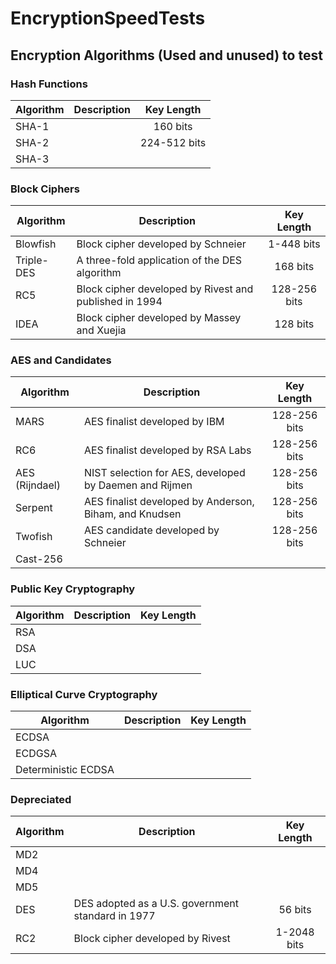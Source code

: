 # EncryptionSpeedTests

## Encryption Algorithms (Used and unused) to test

### Hash Functions
|Algorithm |Description |Key Length|
|----------|------------|:--------:|
|SHA-1| |160 bits |
|SHA-2| |224-512 bits|
|SHA-3| | |

### Block Ciphers
|Algorithm |Description |Key Length|
|----------|------------|:--------:|
|Blowfish  |Block cipher developed by Schneier|1-448 bits|
|Triple-DES|A three-fold application of the DES algorithm|168 bits|
|RC5|Block cipher developed by Rivest and published in 1994|128-256 bits|
|IDEA|Block cipher developed by Massey and Xuejia|128 bits|

### AES and Candidates
|Algorithm |Description |Key Length|
|----------|------------|:--------:|
|MARS|AES finalist developed by IBM|128-256 bits|
|RC6|AES finalist developed by RSA Labs|128-256 bits|
|AES (Rijndael)|NIST selection for AES, developed by Daemen and Rijmen|128-256 bits|
|Serpent|AES finalist developed by Anderson, Biham, and Knudsen|128-256 bits|
|Twofish|AES candidate developed by Schneier|128-256 bits|
|Cast-256| | |

### Public Key Cryptography
|Algorithm |Description |Key Length|
|----------|------------|:--------:|
|RSA| | |
|DSA| | |
|LUC| | |

### Elliptical Curve Cryptography
|Algorithm |Description |Key Length|
|----------|------------|:--------:|
|ECDSA| | |
|ECDGSA| | |
|Deterministic ECDSA| | |

### Depreciated
|Algorithm |Description |Key Length|
|----------|------------|:--------:|
|MD2| | |
|MD4| | |
|MD5| | |
|DES|DES adopted as a U.S. government standard in 1977|56 bits|
|RC2|Block cipher developed by Rivest|1-2048 bits|
